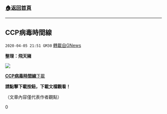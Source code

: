 ###  [:house:返回首頁](https://github.com/ourhimalayas/txt)
---

## CCP病毒時間線
`2020-04-05 21:51 GM30` [轉載自GNews](https://gnews.org/zh-hant/163265/)

**整理：飛天豬**

![](https://s3-ap-northeast-1.amazonaws.com/news.guo.offload.media/wp-content/uploads/2020/04/05214938/image0-28.jpg)

[**CCP病毒時間線**](https://s3-ap-northeast-1.amazonaws.com/news.guo.offload.media/wp-content/uploads/2020/04/05214435/CCP%E7%97%85%E6%AF%92%E6%97%B6%E9%97%B4%E7%BA%BF.pdf)[下載](https://s3-ap-northeast-1.amazonaws.com/news.guo.offload.media/wp-content/uploads/2020/04/05214435/CCP%E7%97%85%E6%AF%92%E6%97%B6%E9%97%B4%E7%BA%BF.pdf)

**請點擊下載按鈕，下載文檔觀看！**

（文章內容僅代表作者觀點）

0
